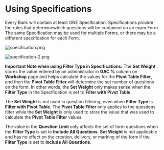 # Using Specifications

Every Bank will contain at least ONE Specification. Specifications provide the rules that determinewhich questions will be contained on an exam Form. The same Specification may be used for multiple Forms, or there may be a different specification for each Form.

![specification.png](https://e02.insite.com/files/sites/global/using-specifications/specification.png)

![specification-2.png](https://e02.insite.com/files/sites/global/9844/specification-2.png)


**Important Note when using Filter Type in Specifications:**
The **Set Weight** stores the value entered by an administrator in **GAC %** column on **Workshop** page and helps calculate the values for the **Pivot Table Filter**, and then the **Pivot Table Filter** will determine the set number of questions on the form. In other words, the **Set Weight** only makes sense when the **Filter Type** in the Specification is set to **Filter with Pivot Table**.

The **Set Weight** is not used in question filtering, even when **Filter Type** is **Filter with Pivot Table**. The **Pivot Table Filter** only applies to the questions filter while the **Set Weight** is only used to store the value that was used to calculate the **Pivot Table Filter** values.

The value in the **Question Limit** only affects the set of form questions when the **Filter Type** is set to **Include All Questions**. **Set Weight** is not applicable and has no effect on the creation, delivery, or marking of the form if the **Filter Type** is set to **Include All Questions**.
